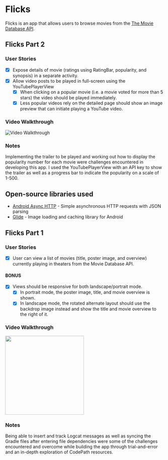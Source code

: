 
# Flicks
Flicks is an app that allows users to browse movies from the [The Movie Database API](http://docs.themoviedb.apiary.io/#).

## Flicks Part 2

### User Stories

- [x] Expose details of movie (ratings using RatingBar, popularity, and synopsis) in a separate activity.
- [x] Allow video posts to be played in full-screen using the YouTubePlayerView
   - [x] When clicking on a popular movie (i.e. a movie voted for more than 5 stars) the video should be played immediately.
   - [x] Less popular videos rely on the detailed page should show an image preview that can initiate playing a YouTube video.

### Video Walkthrough

<img src='https://media.giphy.com/media/j0v6Tty2AL78iDlJPZ/giphy.gif' title='Video Walkthrough' width='' alt='Video Walkthrough' />

### Notes
Implementing the trailer to be played and working out how to display the popularity number for each movie were challenges encountered in developing this app. I used the YouTubePlayerView with an API key to show the trailer as well as a progress bar to indicate the popularity on a scale of 1-500.

## Open-source libraries used
- [Android Async HTTP](https://github.com/loopj/android-async-http) - Simple asynchronous HTTP requests with JSON parsing
- [Glide](https://github.com/bumptech/glide) - Image loading and caching library for Android

## Flicks Part 1

### User Stories
- [x] User can view a list of movies (title, poster image, and overview) currently playing in theaters from the Movie Database API.

#### BONUS
- [x] Views should be responsive for both landscape/portrait mode.
   - [x] In portrait mode, the poster image, title, and movie overview is shown.
   - [x] In landscape mode, the rotated alternate layout should use the backdrop image instead and show the title and movie overview to the right of it.

### Video Walkthrough

<img src="https://media.giphy.com/media/ZBiE9Ttunu2H2pZptQ/giphy.gif" width=250><br>

### Notes
Being able to insert and track Logcat messages as well as syncing the Gradle files after entering file dependencies were
some of the challenges encountered and overcome while building the app through trial-and-error and an in-depth exploration of CodePath resources. 
